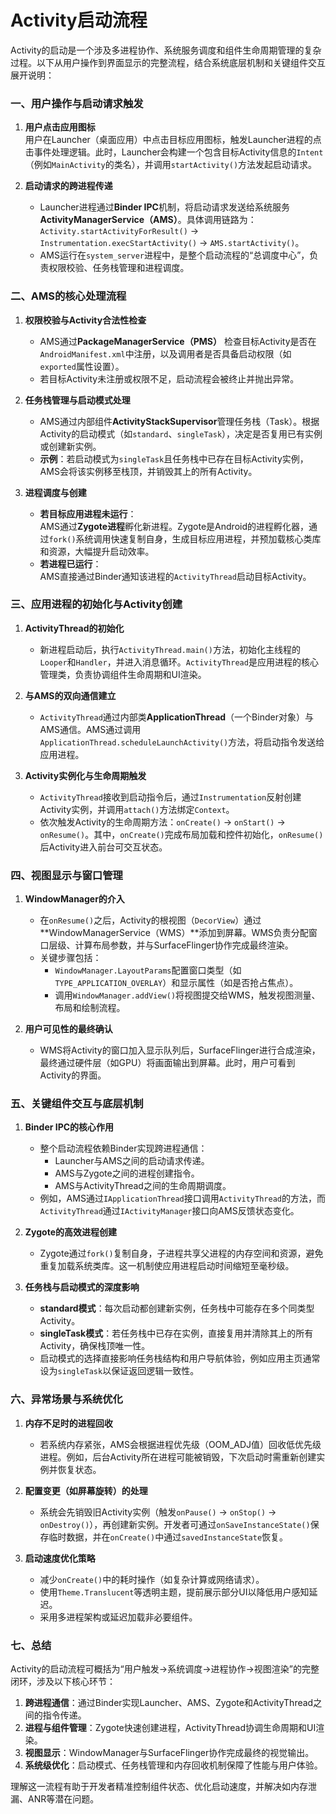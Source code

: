 # Activity启动流程

Activity的启动是一个涉及多进程协作、系统服务调度和组件生命周期管理的复杂过程。以下从用户操作到界面显示的完整流程，结合系统底层机制和关键组件交互展开说明：

### 一、用户操作与启动请求触发
1. **用户点击应用图标**  
   用户在Launcher（桌面应用）中点击目标应用图标，触发Launcher进程的点击事件处理逻辑。此时，Launcher会构建一个包含目标Activity信息的`Intent`（例如`MainActivity`的类名），并调用`startActivity()`方法发起启动请求。

2. **启动请求的跨进程传递**  
   - Launcher进程通过**Binder IPC**机制，将启动请求发送给系统服务**ActivityManagerService（AMS）**。具体调用链路为：`Activity.startActivityForResult()` → `Instrumentation.execStartActivity()` → `AMS.startActivity()`。
   - AMS运行在`system_server`进程中，是整个启动流程的“总调度中心”，负责权限校验、任务栈管理和进程调度。

### 二、AMS的核心处理流程
1. **权限校验与Activity合法性检查**  
   - AMS通过**PackageManagerService（PMS）** 检查目标Activity是否在`AndroidManifest.xml`中注册，以及调用者是否具备启动权限（如`exported`属性设置）。
   - 若目标Activity未注册或权限不足，启动流程会被终止并抛出异常。

2. **任务栈管理与启动模式处理**  
   - AMS通过内部组件**ActivityStackSupervisor**管理任务栈（Task）。根据Activity的启动模式（如`standard`、`singleTask`），决定是否复用已有实例或创建新实例。
   - **示例**：若启动模式为`singleTask`且任务栈中已存在目标Activity实例，AMS会将该实例移至栈顶，并销毁其上的所有Activity。

3. **进程调度与创建**  
   - **若目标应用进程未运行**：  
     AMS通过**Zygote进程**孵化新进程。Zygote是Android的进程孵化器，通过`fork()`系统调用快速复制自身，生成目标应用进程，并预加载核心类库和资源，大幅提升启动效率。
   - **若进程已运行**：  
     AMS直接通过Binder通知该进程的`ActivityThread`启动目标Activity。

### 三、应用进程的初始化与Activity创建
1. **ActivityThread的初始化**  
   - 新进程启动后，执行`ActivityThread.main()`方法，初始化主线程的`Looper`和`Handler`，并进入消息循环。`ActivityThread`是应用进程的核心管理类，负责协调组件生命周期和UI渲染。

2. **与AMS的双向通信建立**  
   - `ActivityThread`通过内部类**ApplicationThread**（一个Binder对象）与AMS通信。AMS通过调用`ApplicationThread.scheduleLaunchActivity()`方法，将启动指令发送给应用进程。

3. **Activity实例化与生命周期触发**  
   - `ActivityThread`接收到启动指令后，通过`Instrumentation`反射创建Activity实例，并调用`attach()`方法绑定`Context`。
   - 依次触发Activity的生命周期方法：`onCreate()` → `onStart()` → `onResume()`。其中，`onCreate()`完成布局加载和控件初始化，`onResume()`后Activity进入前台可交互状态。

### 四、视图显示与窗口管理
1. **WindowManager的介入**  
   - 在`onResume()`之后，Activity的根视图（`DecorView`）通过**WindowManagerService（WMS）**添加到屏幕。WMS负责分配窗口层级、计算布局参数，并与SurfaceFlinger协作完成最终渲染。
   - 关键步骤包括：  
     - `WindowManager.LayoutParams`配置窗口类型（如`TYPE_APPLICATION_OVERLAY`）和显示属性（如是否抢占焦点）。
     - 调用`WindowManager.addView()`将视图提交给WMS，触发视图测量、布局和绘制流程。

2. **用户可见性的最终确认**  
   - WMS将Activity的窗口加入显示队列后，SurfaceFlinger进行合成渲染，最终通过硬件层（如GPU）将画面输出到屏幕。此时，用户可看到Activity的界面。

### 五、关键组件交互与底层机制
1. **Binder IPC的核心作用**  
   - 整个启动流程依赖Binder实现跨进程通信：  
     - Launcher与AMS之间的启动请求传递。  
     - AMS与Zygote之间的进程创建指令。  
     - AMS与ActivityThread之间的生命周期调度。
   - 例如，AMS通过`IApplicationThread`接口调用`ActivityThread`的方法，而`ActivityThread`通过`IActivityManager`接口向AMS反馈状态变化。

2. **Zygote的高效进程创建**  
   - Zygote通过`fork()`复制自身，子进程共享父进程的内存空间和资源，避免重复加载系统类库。这一机制使应用进程启动时间缩短至毫秒级。

3. **任务栈与启动模式的深度影响**  
   - **standard模式**：每次启动都创建新实例，任务栈中可能存在多个同类型Activity。  
   - **singleTask模式**：若任务栈中已存在实例，直接复用并清除其上的所有Activity，确保栈顶唯一性。  
   - 启动模式的选择直接影响任务栈结构和用户导航体验，例如应用主页通常设为`singleTask`以保证返回逻辑一致性。

### 六、异常场景与系统优化
1. **内存不足时的进程回收**  
   - 若系统内存紧张，AMS会根据进程优先级（OOM_ADJ值）回收低优先级进程。例如，后台Activity所在进程可能被销毁，下次启动时需重新创建实例并恢复状态。

2. **配置变更（如屏幕旋转）的处理**  
   - 系统会先销毁旧Activity实例（触发`onPause()` → `onStop()` → `onDestroy()`），再创建新实例。开发者可通过`onSaveInstanceState()`保存临时数据，并在`onCreate()`中通过`savedInstanceState`恢复。

3. **启动速度优化策略**  
   - 减少`onCreate()`中的耗时操作（如复杂计算或网络请求）。  
   - 使用`Theme.Translucent`等透明主题，提前展示部分UI以降低用户感知延迟。  
   - 采用多进程架构或延迟加载非必要组件。

### 七、总结
Activity的启动流程可概括为“用户触发→系统调度→进程协作→视图渲染”的完整闭环，涉及以下核心环节：
1. **跨进程通信**：通过Binder实现Launcher、AMS、Zygote和ActivityThread之间的指令传递。
2. **进程与组件管理**：Zygote快速创建进程，ActivityThread协调生命周期和UI渲染。
3. **视图显示**：WindowManager与SurfaceFlinger协作完成最终的视觉输出。
4. **系统级优化**：启动模式、任务栈管理和内存回收机制保障了性能与用户体验。

理解这一流程有助于开发者精准控制组件状态、优化启动速度，并解决如内存泄漏、ANR等潜在问题。
